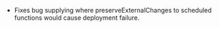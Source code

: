 - Fixes bug supplying where preserveExternalChanges to scheduled functions would cause deployment failure.
